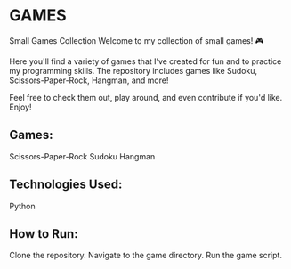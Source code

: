 # GAMES
Small Games Collection
Welcome to my collection of small games! 🎮

Here you'll find a variety of games that I’ve created for fun and to practice my programming skills. 
The repository includes games like Sudoku, Scissors-Paper-Rock, Hangman, and more!

Feel free to check them out, play around, and even contribute if you'd like. Enjoy!

## Games:

Scissors-Paper-Rock
Sudoku
Hangman

## Technologies Used:
Python

## How to Run:
Clone the repository.
Navigate to the game directory.
Run the game script.

